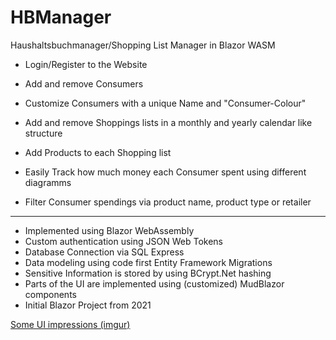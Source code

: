 # HBManager

Haushaltsbuchmanager/Shopping List Manager in Blazor WASM

- Login/Register to the Website
- Add and remove Consumers
- Customize Consumers with a unique Name and "Consumer-Colour"
- Add and remove Shoppings lists in a monthly and yearly calendar like structure
- Add Products to each Shopping list

- Easily Track how much money each Consumer spent using different diagramms
- Filter Consumer spendings via product name, product type or retailer

---

- Implemented using Blazor WebAssembly
- Custom authentication using JSON Web Tokens
- Database Connection via SQL Express
- Data modeling using code first Entity Framework Migrations
- Sensitive Information is stored by using BCrypt.Net hashing
- Parts of the UI are implemented using (customized) MudBlazor components
- Initial Blazor Project from 2021



[Some UI impressions (imgur)](https://imgur.com/a/apL9Zwq)
